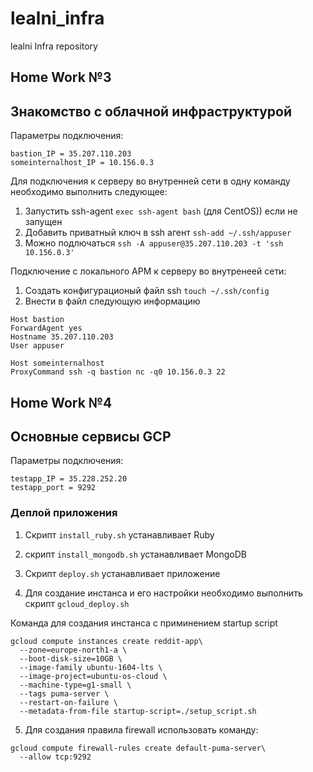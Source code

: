 # lealni_infra
lealni Infra repository

## Home Work №3
## Знакомство с облачной инфраструктурой

Параметры подключения:
```
bastion_IP = 35.207.110.203
someinternalhost_IP = 10.156.0.3
```

Для подключения к серверу во внутренней сети в одну команду необходимо выполнить следующее:

1. Запустить ssh-agent
```exec ssh-agent bash``` (для CentOS)) если не запущен
2. Добавить приватный ключ в ssh агент
```ssh-add ~/.ssh/appuser```
3. Можно подлючаться
```ssh -A appuser@35.207.110.203 -t 'ssh 10.156.0.3'```

Подключение с локального АРМ к серверу во внутренеей сети:

1. Создать конфигурационый файл ssh
```touch ~/.ssh/config```
2. Внести в файл следующую информацию
```
Host bastion       
ForwardAgent yes
Hostname 35.207.110.203
User appuser

Host someinternalhost 
ProxyCommand ssh -q bastion nc -q0 10.156.0.3 22
```

## Home Work №4
## Основные сервисы GCP

Параметры подключения:
```
testapp_IP = 35.228.252.20
testapp_port = 9292
```
### Деплой приложения

1. Скрипт ```install_ruby.sh``` устанавливает Ruby
2. скрипт ```install_mongodb.sh``` устанавливает MongoDB
3. Скрипт ```deploy.sh``` устанавливает приложение

4. Для создание инстанса и его настройки необходимо выполнить скрипт ``` gcloud_deploy.sh ```

Команда для создания инстанса с приминением startup script

```
gcloud compute instances create reddit-app\
  --zone=europe-north1-a \
  --boot-disk-size=10GB \
  --image-family ubuntu-1604-lts \
  --image-project=ubuntu-os-cloud \
  --machine-type=g1-small \
  --tags puma-server \
  --restart-on-failure \
  --metadata-from-file startup-script=./setup_script.sh
```

5. Для создания правила firewall использовать команду:

```
gcloud compute firewall-rules create default-puma-server\
  --allow tcp:9292
```

